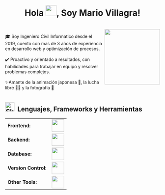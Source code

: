 <!-- Encabezado -->
<h1 align="center" id="soy-mario"><a href="#soy-mario"></a><b>Hola <img src="https://media.giphy.com/media/hvRJCLFzcasrR4ia7z/giphy.gif" width="35">, Soy Mario Villagra!</b></h1>

<br>
<!-- Imagen -->
<img align="right" height="180" src="https://www.pngkey.com/png/full/128-1281748_eyyyyy-bby-one-piece-gif-png.png"/>

<p>
  🎓 Soy Ingeniero Civil Informatico desde el 2019, cuento con mas de 3 años de experiencia en desarrollo web y optimización de procesos.
  <br><br>
  ✔️ Proactivo y orientado a resultados, con habilidades para trabajar en equipo y resolver problemas complejos.
  <br><br>
  ✨Amante de la animación japonesa 🍜, la lucha libre 🤼‍♂️ y la fotografia 📸
</p>
<h1></h1>

<!-- ojo no olvidar-->
<!--Si deseas agregar mas iconos entrar aqui https://skillicons.dev/-->

<h2 id="#lenguajes"><img src="https://media2.giphy.com/media/QssGEmpkyEOhBCb7e1/giphy.gif?cid=ecf05e47a0n3gi1bfqntqmob8g9aid1oyj2wr3ds3mg700bl&rid=giphy.gif" width="30" alt="Skills gif"><a href="#lenguajes"></a>&nbsp; Lenguajes, Frameworks y Herramientas </h2>
<table>
    <tr>
        <td style="font-weight: bold; padding-right: 10px; vertical-align: center;">Frontend:</td>
        <td><img height="40" src="https://skillicons.dev/icons?i=react,mui,tailwind,bootstrap,html,css,js"/></td>
    </tr>
    <tr>
        <td style="font-weight: bold; padding-right: 10px; vertical-align: center; border: none;">Backend:</td>
        <td><img height="40" src="https://skillicons.dev/icons?i=nodejs,python,java,php,laravel,"/></td>
    </tr>
    <tr>
        <td style="font-weight: bold; padding-right: 10px; vertical-align: center; border: none;">Database:</td>
        <td><img height="40" src="https://skillicons.dev/icons?i=mysql, oracle"/></td>
    </tr>
    <tr>
        <td style="font-weight: bold; padding-right: 10px; vertical-align: center; border: none;">Version Control:</td>
        <td><img height="40" src="https://skillicons.dev/icons?i=github,git"/></td>
    </tr>
  <tr>
        <td style="font-weight: bold; padding-right: 10px; vertical-align: center; border: none;">Other Tools:</td>
        <td><img height="40" src="https://skillicons.dev/icons?i=discord,postman,ps,notion"/></td>
    </tr>
</table>
<br>
